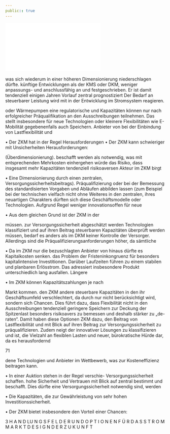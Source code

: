 ```yaml
---
public:: true
---
```

![./pages/page73.pdf](../assets/./pages/page73.pdf)




was sich wiederum in einer höheren Dimensionierung niederschlagen dürfte.
künftige Entwicklungen als der KMS oder DKM,
weniger anpassungs- und anschlussfähig an
und festgeschrieben. Er ist damit tendenziell
einigen Jahren Vorlauf zentral prognostiziert
Der Bedarf an steuerbarer Leistung wird mit
in der Entwicklung im Stromsystem reagieren.

oder Wärmepumpen eine regulatorische und
Kapazitäten können nur nach erfolgreicher Präqualifikation an den Ausschreibungen teilnehmen. Das stellt insbesondere für neue Technologien oder kleinere Flexibilitäten wie E-Mobilität
gegebenenfalls auch Speichern. Anbieter von
bei der Einbindung von Lastflexibilität und

• Der ZKM hat in der Regel Herausforderungen
• Der ZKM kann schwieriger mit Unsicherheiten
Herausforderungen:

(Überdimensionierung).
beschafft werden als notwendig, was mit entsprechenden Mehrkosten einhergehen würde
das Risiko, dass insgesamt mehr Kapazitäten
tendenziell risikoaversen Akteur im ZKM birgt

• Eine Dimensionierung durch einen zentralen,
Versorgungssicherheitsbeitrags).
Präqualifizierung oder bei der Bemessung des
standardisierten Vorgaben und Abläufen abbilden lassen (zum Beispiel bei der technischen
vielfach nicht ohne Weiteres in den zentralen,
ihres neuartigen Charakters dürften sich diese
Geschäftsmodelle oder Technologien. Aufgrund
Regel weniger innovationsoffen für neue

• Aus dem gleichen Grund ist der ZKM in der

müssen.
zur Versorgungssicherheit abgeschätzt werden
Technologien klassifiziert und auf ihren Beitrag
steuerbaren Kapazitäten überprüft werden müssen, bedarf es anders als im DKM keiner Kontrolle der Versorger. Allerdings sind die Präqualifizierungsanforderungen höher, da sämtliche

• Da im ZKM nur die bezuschlagten Anbieter von
hinaus dürfte es Kapitalkosten senken.
das Problem der Fristeninkongruenz für besonders kapitalintensive Investitionen. Darüber
Laufzeiten führen zu einem stabilen und planbaren Erlösstrom. Das adressiert insbesondere
Produkt unterschiedlich lang ausfallen. Längere

• Im ZKM können Kapazitätszahlungen je nach

Markt kommen.
den ZKM andere steuerbare Kapazitäten in den
ihr Geschäftsumfeld verschlechtert, da durch
nur nicht berücksichtigt wird, sondern sich
Chancen. Dies führt dazu, dass Flexibilität nicht
in den Ausschreibungen tendenziell geringere
Speichern zur Deckung der Spitzenlast besonders risikoavers zu bemessen und deshalb stärker zu „de-raten“. Damit haben diese Optionen
ZKM dazu, den Beitrag von Lastflexibilität und
mit Blick auf ihren Beitrag zur Versorgungssicherheit zu präqualifizieren. Zudem neigt der
innovativer Lösungen zu klassifizieren und
ist, die Vielzahl an flexiblen Lasten und neuer,
bürokratische Hürde dar, da es herausfordernd

71

dene Technologien und Anbieter im Wettbewerb, was zur Kosteneffizienz beitragen kann.

• In einer Auktion stehen in der Regel verschie-
Versorgungssicherheit schaffen.
hohe Sicherheit und Vertrauen mit Blick auf
zentral bestimmt und beschafft. Dies dürfte eine
Versorgungssicherheit notwendig sind, werden

• Die Kapazitäten, die zur Gewährleistung von
sehr hohen Investitionssicherheit.

• Der ZKM bietet insbesondere den Vorteil einer
Chancen:

3 H A N D LU N G S F E L D E R U N D O P T I O N E N F Ü R D A S S T R O M M A R K T D E S I G N D E R Z U K U N F T

